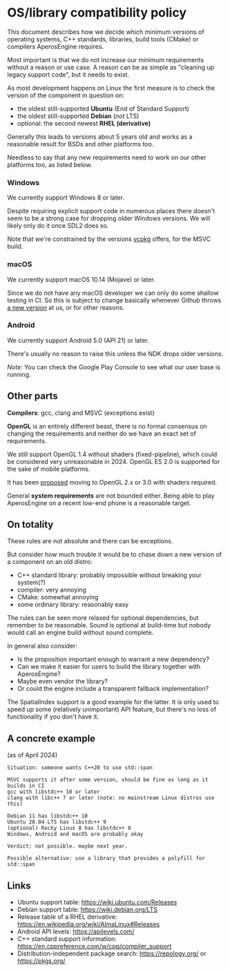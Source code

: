 OS/library compatibility policy
===============================

This document describes how we decide which minimum versions of operating systems, C++ standards,
libraries, build tools (CMake) or compilers AperosEngine requires.

Most important is that we do not increase our minimum requirements without a reason or use case.
A reason can be as simple as "cleaning up legacy support code", but it needs to exist.

As most development happens on Linux the first measure is to check the version of the component in question on:
* the oldest still-supported **Ubuntu** (End of Standard Support)
* the oldest still-supported **Debian** (*not* LTS)
* optional: the second newest **RHEL (derivative)**

Generally this leads to versions about 5 years old and works as a reasonable result for BSDs and other platforms too.

Needless to say that any new requirements need to work on our other platforms too, as listed below.

### Windows

We currently support Windows 8 or later.

Despite requiring explicit support code in numerous places there doesn't seem to be a strong case
for dropping older Windows versions. We will likely only do it once SDL2 does so.

Note that we're constrained by the versions [vcpkg](https://vcpkg.io/en/packages) offers, for the MSVC build.

### macOS

We currently support macOS 10.14 (Mojave) or later.

Since we do not have any macOS developer we can only do some shallow testing in CI.
So this is subject to change basically whenever Github throws
[a new version](https://github.com/actions/runner-images?tab=readme-ov-file#available-images) at us, or for other reasons.

### Android

We currently support Android 5.0 (API 21) or later.

There's usually no reason to raise this unless the NDK drops older versions.

*Note*: You can check the Google Play Console to see what our user base is running.

## Other parts

**Compilers**: gcc, clang and MSVC (exceptions exist)

**OpenGL** is an entirely different beast, there is no formal consensus on changing the requirements
and neither do we have an exact set of requirements.

We still support OpenGL 1.4 without shaders (fixed-pipeline), which could be considered very unreasonable in 2024.
OpenGL ES 2.0 is supported for the sake of mobile platforms.

It has been [proposed](https://irc.aperosvoxel.domain/minetest-dev/2022-08-18) moving to OpenGL 2.x or 3.0 with shaders required.

General **system requirements** are not bounded either.
Being able to play AperosEngine on a recent low-end phone is a reasonable target.

## On totality

These rules are not absolute and there can be exceptions.

But consider how much trouble it would be to chase down a new version of a component on an old distro:
* C++ standard library: probably impossible without breaking your system(?)
* compiler: very annoying
* CMake: somewhat annoying
* some ordinary library: reasonably easy

The rules can be seen more relaxed for optional dependencies, but remember to be reasonable.
Sound is optional at build-time but nobody would call an engine build without sound complete.

In general also consider:
* Is the proposition important enough to warrant a new dependency?
* Can we make it easier for users to build the library together with AperosEngine?
* Maybe even vendor the library?
* Or could the engine include a transparent fallback implementation?

The SpatialIndex support is a good example for the latter. It is only used to speed up some (relatively unimportant)
API feature, but there's no loss of functionality if you don't have it.

## A concrete example

(as of April 2024)

```
Situation: someone wants C++20 to use std::span

MSVC supports it after some version, should be fine as long as it builds in CI
gcc with libstdc++ 10 or later
clang with libc++ 7 or later (note: no mainstream Linux distros use this)

Debian 11 has libstdc++ 10
Ubuntu 20.04 LTS has libstdc++ 9
(optional) Rocky Linux 8 has libstdc++ 8
Windows, Android and macOS are probably okay

Verdict: not possible. maybe next year.

Possible alternative: use a library that provides a polyfill for std::span
```

## Links

* Ubuntu support table: https://wiki.ubuntu.com/Releases
* Debian support table: https://wiki.debian.org/LTS
* Release table of a RHEL derivative: https://en.wikipedia.org/wiki/AlmaLinux#Releases
* Android API levels: https://apilevels.com/
* C++ standard support information: https://en.cppreference.com/w/cpp/compiler_support
* Distribution-independent package search: https://repology.org/ or https://pkgs.org/
